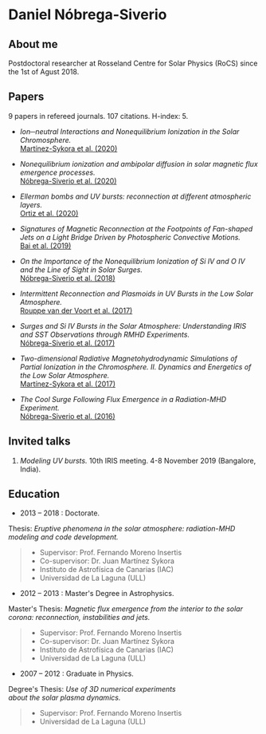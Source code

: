 # Daniel Nóbrega-Siverio 

## About me


[](https://www.mn.uio.no/astro/personer/vit/desiveri/desiveri_ingressbilde150x200px.jpg)
Postdoctoral researcher at Rosseland Centre for Solar Physics (RoCS)
since the 1st of Agust 2018.

## Papers

9 papers in refereed journals. 107 citations. H-index: 5.

- _Ion─neutral Interactions and Nonequilibrium Ionization in the Solar Chromosphere._  
[Martínez-Sykora et al. (2020)](https://ui.adsabs.harvard.edu/abs/2020ApJ...889...95M/abstract)

- _Nonequilibrium ionization and ambipolar diffusion in solar magnetic flux emergence processes._  
[Nóbrega-Siverio et al. (2020)](https://ui.adsabs.harvard.edu/abs/2020A%26A...633A..66N/abstract)

- _Ellerman bombs and UV bursts: reconnection at different atmospheric layers._  
[Ortiz et al. (2020)](https://ui.adsabs.harvard.edu/abs/2020A%26A...633A..58O/abstract)

- _Signatures of Magnetic Reconnection at the Footpoints of Fan-shaped Jets on a Light Bridge Driven by Photospheric Convective Motions._  
[Bai et al. (2019)](http://adsabs.harvard.edu/abs/2019ApJ...870...90B)

- _On the Importance of the Nonequilibrium Ionization of Si IV and O IV and the Line of Sight in Solar Surges._  
[Nóbrega-Siverio et al. (2018)](http://adsabs.harvard.edu/abs/2018ApJ...858....8N)

- _Intermittent Reconnection and Plasmoids in UV Bursts in the Low Solar Atmosphere._  
[Rouppe van der Voort et al. (2017)](http://adsabs.harvard.edu/abs/2017ApJ...851L...6R)

- _Surges and Si IV Bursts in the Solar Atmosphere: Understanding IRIS and SST Observations through RMHD Experiments._  
[Nóbrega-Siverio et al. (2017)](http://adsabs.harvard.edu/abs/2017ApJ...850..153N)

- _Two-dimensional Radiative Magnetohydrodynamic Simulations of Partial Ionization in the Chromosphere. II. Dynamics and Energetics of the Low Solar Atmosphere._  
[Martínez-Sykora et al. (2017)](http://adsabs.harvard.edu/abs/2017ApJ...847...36M)

- _The Cool Surge Following Flux Emergence in a Radiation-MHD Experiment._  
[Nóbrega-Siverio et al. (2016)](http://adsabs.harvard.edu/abs/2016ApJ...822...18N)

## Invited talks

1. _Modeling UV bursts._ 
10th IRIS meeting. 4-8 November 2019 (Bangalore, India).

## Education

* 2013 – 2018 : Doctorate.  
> 
Thesis: _Eruptive phenomena in the solar atmosphere:
         radiation-MHD modeling and code development._  
>  - Supervisor: Prof. Fernando Moreno Insertis  
>  - Co-supervisor: Dr. Juan Martínez Sykora  
>  - Instituto de Astrofísica de Canarias (IAC)  
>  - Universidad de La Laguna (ULL)

* 2012 – 2013 : Master's Degree in Astrophysics.  
>
Master's Thesis: _Magnetic flux emergence from
                  the interior to the solar corona: reconnection,
                  instabilities and jets._  
>  - Supervisor: Prof. Fernando Moreno Insertis  
>  - Co-supervisor: Dr. Juan Martínez Sykora  
>  - Instituto de Astrofísica de Canarias (IAC)  
>  - Universidad de La Laguna (ULL)

* 2007 – 2012 : Graduate in Physics.
>
Degree's Thesis: _Use of 3D numerical experiments  
                  about the solar plasma dynamics._  
>  - Supervisor: Prof. Fernando Moreno Insertis  
>  - Universidad de La Laguna (ULL)
